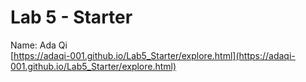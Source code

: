 # Lab 5 - Starter
Name: Ada Qi
<br>
[https://adaqi-001.github.io/Lab5_Starter/explore.html](https://adaqi-001.github.io/Lab5_Starter/explore.html)